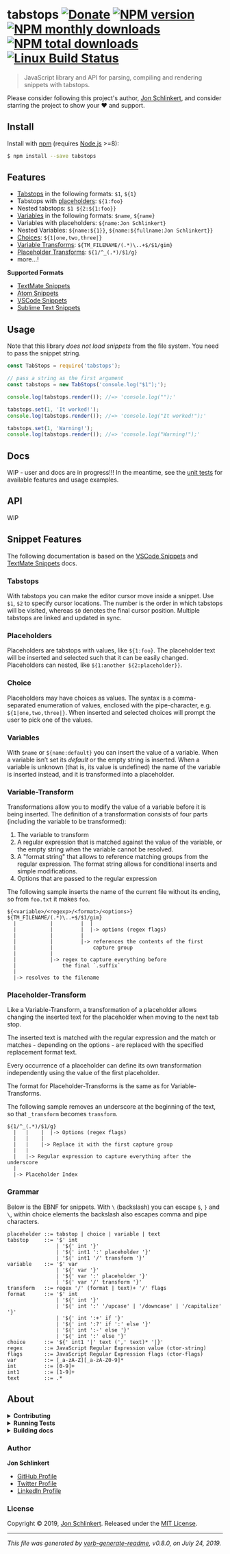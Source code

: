 # tabstops [![Donate](https://img.shields.io/badge/Donate-PayPal-green.svg)](https://www.paypal.com/cgi-bin/webscr?cmd=_s-xclick&hosted_button_id=W8YFZ425KND68) [![NPM version](https://img.shields.io/npm/v/tabstops.svg?style=flat)](https://www.npmjs.com/package/tabstops) [![NPM monthly downloads](https://img.shields.io/npm/dm/tabstops.svg?style=flat)](https://npmjs.org/package/tabstops) [![NPM total downloads](https://img.shields.io/npm/dt/tabstops.svg?style=flat)](https://npmjs.org/package/tabstops) [![Linux Build Status](https://img.shields.io/travis/jonschlinkert/tabstops.svg?style=flat&label=Travis)](https://travis-ci.org/jonschlinkert/tabstops)

> JavaScript library and API for parsing, compiling and rendering snippets with tabstops.

Please consider following this project's author, [Jon Schlinkert](https://github.com/jonschlinkert), and consider starring the project to show your :heart: and support.

## Install

Install with [npm](https://www.npmjs.com/) (requires [Node.js](https://nodejs.org/en/) >=8):

```sh
$ npm install --save tabstops
```

## Features

* [Tabstops](#tabstops) in the following formats: `$1`, `${1}`
* Tabstops with [placeholders](#placeholders): `${1:foo}`
* Nested tabstops: `$1 ${2:${1:foo}}`
* [Variables](#variables) in the following formats: `$name`, `${name}`
* Variables with placeholders: `${name:Jon Schlinkert}`
* Nested Variables: `${name:${1}}`, `${name:${fullname:Jon Schlinkert}}`
* [Choices](#choices): `${1|one,two,three|}`
* [Variable Transforms](#variable-Transform): `${TM_FILENAME/(.*)\..+$/$1/gim}`
* [Placeholder Transforms](#placeholder-Transform): `${1/^_(.*)/$1/g}`
* more...!

**Supported Formats**

* [TextMate Snippets](https://macromates.com/textmate/manual/snippets)
* [Atom Snippets](https://flight-manual.atom.io/using-atom/sections/snippets/)
* [VSCode Snippets](https://code.visualstudio.com/docs/editor/userdefinedsnippets)
* [Sublime Text Snippets](http://docs.sublimetext.info/en/latest/extensibility/snippets.html)

## Usage

Note that this library _does not load snippets_ from the file system. You need to pass the snippet string.

```js
const TabStops = require('tabstops');

// pass a string as the first argument 
const tabstops = new TabStops('console.log("$1");');

console.log(tabstops.render()); //=> 'console.log("");'

tabstops.set(1, 'It worked!');
console.log(tabstops.render()); //=> 'console.log("It worked!");'

tabstops.set(1, 'Warning!');
console.log(tabstops.render()); //=> 'console.log("Warning!");'
```

## Docs

WIP - user and docs are in progress!!! In the meantime, see the [unit tests](test) for available features and usage examples.

## API

WIP

## Snippet Features

The following documentation is based on the [VSCode Snippets](https://code.visualstudio.com/docs/editor/userdefinedsnippets) and [TextMate Snippets](https://macromates.com/manual/en/snippets) docs.

### Tabstops

With tabstops you can make the editor cursor move inside a snippet. Use `$1`, `$2` to specify cursor locations. The number is the order in which tabstops will be visited, whereas `$0` denotes the final cursor position. Multiple tabstops are linked and updated in sync.

### Placeholders

Placeholders are tabstops with values, like `${1:foo}`. The placeholder text will be inserted and selected such that it can be easily changed. Placeholders can nested, like `${1:another ${2:placeholder}}`.

### Choice

Placeholders may have choices as values. The syntax is a comma-separated enumeration of values, enclosed with the pipe-character, e.g. `${1|one,two,three|}`. When inserted and selected choices will prompt the user to pick one of the values.

### Variables

With `$name` or `${name:default}` you can insert the value of a variable. When a variable isn’t set its _default_ or the empty string is inserted. When a variable is unknown (that is, its value is undefined) the name of the variable is inserted instead, and it is transformed into a placeholder.

### Variable-Transform

Transformations allow you to modify the value of a variable before it is being inserted. The definition of a transformation consists of four parts (including the variable to be transformed):

1. The variable to transform
2. A regular expression that is matched against the value of the variable, or the empty string when the variable cannot be resolved.
3. A "format string" that allows to reference matching groups from the regular expression. The format string allows for conditional inserts and simple modifications.
4. Options that are passed to the regular expression

The following sample inserts the name of the current file without its ending, so from `foo.txt` it makes `foo`.

```
${<variable>/<regexp>/<format>/<options>}
${TM_FILENAME/(.*)\..+$/$1/gim}
  |           |         |  |
  |           |         |  |-> options (regex flags)
  |           |         |
  |           |         |-> references the contents of the first
  |           |             capture group
  |           |
  |           |-> regex to capture everything before
  |               the final `.suffix`
  |
  |-> resolves to the filename
```

### Placeholder-Transform

Like a Variable-Transform, a transformation of a placeholder allows changing the inserted text for the placeholder when moving to the next tab stop.

The inserted text is matched with the regular expression and the match or matches - depending on the options - are replaced with the specified replacement format text.

Every occurrence of a placeholder can define its own transformation independently using the value of the first placeholder.

The format for Placeholder-Transforms is the same as for Variable-Transforms.

The following sample removes an underscore at the beginning of the text, so that `_transform` becomes `transform`.

```
${1/^_(.*)/$1/g}
  |   |    |  |-> Options (regex flags)
  |   |    |
  |   |    |-> Replace it with the first capture group
  |   |
  |   |-> Regular expression to capture everything after the underscore
  |
  |-> Placeholder Index
```

### Grammar

Below is the EBNF for snippets. With `\` (backslash) you can escape `$`, `}` and `\`, within choice elements the backslash also escapes comma and pipe characters.

```
placeholder ::= tabstop | choice | variable | text
tabstop     ::= '$' int
                | '${' int '}'
                | '${' int1 ':' placeholder '}'
                | '${' int1 '/' transform '}'
variable    ::= '$' var 
                | '${' var '}'
                | '${' var ':' placeholder '}'
                | '${' var '/' transform '}'
transform   ::= regex '/' (format | text)+ '/' flags
format      ::= '$' int  
                | '${' int '}'
                | '${' int ':' '/upcase' | '/downcase' | '/capitalize' '}'
                | '${' int ':+' if '}'
                | '${' int ':?' if ':' else '}'
                | '${' int ':-' else '}' 
                | '${' int ':' else '}'
choice      ::= '${' int1 '|' text (',' text)* '|}'
regex       ::= JavaScript Regular Expression value (ctor-string)
flags       ::= JavaScript Regular Expression flags (ctor-flags)
var         ::= [_a-zA-Z][_a-zA-Z0-9]*
int         ::= [0-9]+
int1        ::= [1-9]+
text        ::= .*
```

## About

<details>
<summary><strong>Contributing</strong></summary>

Pull requests and stars are always welcome. For bugs and feature requests, [please create an issue](../../issues/new).

</details>

<details>
<summary><strong>Running Tests</strong></summary>

Running and reviewing unit tests is a great way to get familiarized with a library and its API. You can install dependencies and run tests with the following command:

```sh
$ npm install && npm test
```

</details>

<details>
<summary><strong>Building docs</strong></summary>

_(This project's readme.md is generated by [verb](https://github.com/verbose/verb-generate-readme), please don't edit the readme directly. Any changes to the readme must be made in the [.verb.md](.verb.md) readme template.)_

To generate the readme, run the following command:

```sh
$ npm install -g verbose/verb#dev verb-generate-readme && verb
```

</details>

### Author

**Jon Schlinkert**

* [GitHub Profile](https://github.com/jonschlinkert)
* [Twitter Profile](https://twitter.com/jonschlinkert)
* [LinkedIn Profile](https://linkedin.com/in/jonschlinkert)

### License

Copyright © 2019, [Jon Schlinkert](https://github.com/jonschlinkert).
Released under the [MIT License](LICENSE).

***

_This file was generated by [verb-generate-readme](https://github.com/verbose/verb-generate-readme), v0.8.0, on July 24, 2019._
